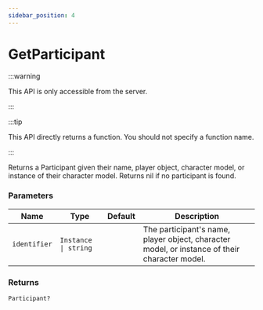 ```yaml
---
sidebar_position: 4
---
```


# GetParticipant

:::warning

This API is only accessible from the server.

:::

:::tip

This API directly returns a function. You should not specify a function name.

:::

Returns a Participant given their name, player object, character model, or instance of their character model. Returns nil if no participant is found.

### Parameters

| Name | Type | Default | Description |
| --- | --- | --- | --- |
| `identifier` | `Instance \| string` | | The participant's name, player object, character model, or instance of their character model. |

### Returns
`Participant?`